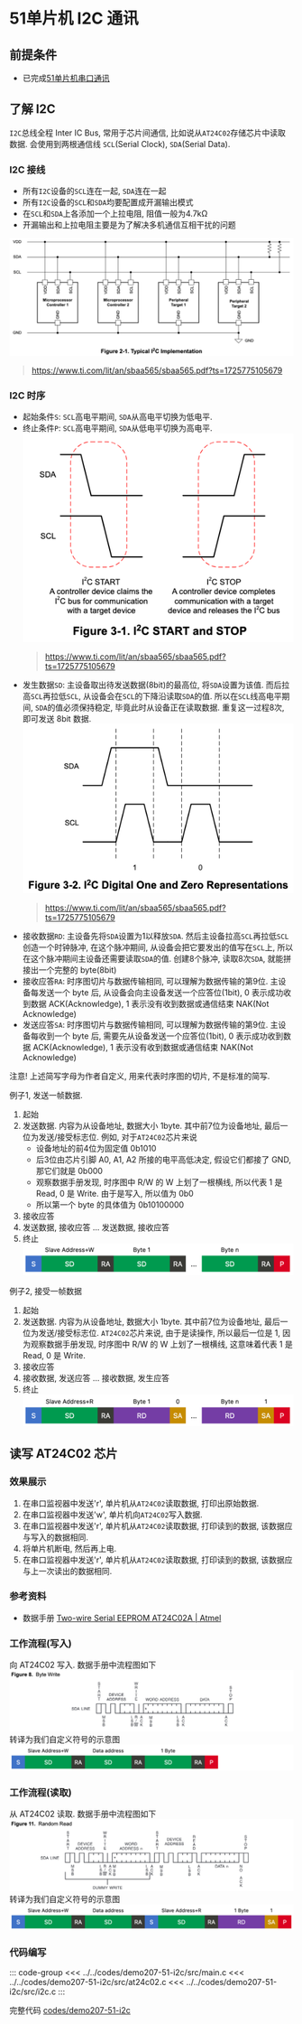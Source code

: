 # 51单片机 I2C 通讯

## 前提条件

- 已完成[51单片机串口通讯](8-51-mcu-uart)

## 了解 I2C

`I2C`总线全程 Inter IC Bus, 常用于芯片间通信, 比如说从`AT24C02`存储芯片中读取数据. 会使用到两根通信线 `SCL`(Serial Clock), `SDA`(Serial Data).

### I2C 接线

- 所有`I2C`设备的`SCL`连在一起, `SDA`连在一起
- 所有`I2C`设备的`SCL`和`SDA`均要配置成开漏输出模式
- 在`SCL`和`SDA`上各添加一个上拉电阻, 阻值一般为4.7kΩ
- 开漏输出和上拉电阻主要是为了解决多机通信互相干扰的问题

![picture 11](assets/c8acab1baf3d4b8e39ccb445e1137262445f827380b5c7bf6067c7acaae999f3.png)
> https://www.ti.com/lit/an/sbaa565/sbaa565.pdf?ts=1725775105679

### I2C 时序

- 起始条件`S`: `SCL`高电平期间, `SDA`从高电平切换为低电平.
- 终止条件`P`: `SCL`高电平期间, `SDA`从低电平切换为高电平.
   ![picture 3](assets/ce91c90550b940ff70658334b8abade32be68c0b5b0681f331720f057708dd16.png)
   > https://www.ti.com/lit/an/sbaa565/sbaa565.pdf?ts=1725775105679
- 发生数据`SD`: 主设备取出待发送数据(8bit)的最高位, 将`SDA`设置为该值. 而后拉高`SCL`再拉低`SCL`, 从设备会在`SCL`的下降沿读取`SDA`的值. 所以在`SCL`线高电平期间, `SDA`的值必须保持稳定, 毕竟此时从设备正在读取数据. 重复这一过程8次, 即可发送 8bit 数据.
   ![picture 4](assets/2a5608f9a07343d7ad13c4cbfaaee7f3afc2a602ae207448874addb6512f3f40.png)  
   > https://www.ti.com/lit/an/sbaa565/sbaa565.pdf?ts=1725775105679
- 接收数据`RD`: 主设备先将`SDA`设置为1以释放`SDA`. 然后主设备拉高`SCL`再拉低`SCL`创造一个时钟脉冲, 在这个脉冲期间, 从设备会把它要发出的值写在`SCL`上, 所以在这个脉冲期间主设备还需要读取`SDA`的值. 创建8个脉冲, 读取8次`SDA`, 就能拼接出一个完整的 byte(8bit)
- 接收应答`RA`: 时序图切片与数据传输相同, 可以理解为数据传输的第9位. 主设备每发送一个 byte 后, 从设备会向主设备发送一个应答位(1bit), 0 表示成功收到数据 ACK(Acknowledge), 1 表示没有收到数据或通信结束 NAK(Not Acknowledge)
- 发送应答`SA`: 时序图切片与数据传输相同, 可以理解为数据传输的第9位. 主设备每收到一个 byte 后, 需要先从设备发送一个应答位(1bit), 0 表示成功收到数据 ACK(Acknowledge), 1 表示没有收到数据或通信结束 NAK(Not Acknowledge)

注意! 上述简写字母为作者自定义, 用来代表时序图的切片, 不是标准的简写.

例子1, 发送一帧数据.
1. 起始
2. 发送数据. 内容为从设备地址, 数据大小 1byte. 其中前7位为设备地址, 最后一位为发送/接受标志位. 例如, 对于`AT24C02`芯片来说
   - 设备地址的前4位为固定值 0b1010
   - 后3位由芯片引脚 A0, A1, A2 所接的电平高低决定, 假设它们都接了 GND, 那它们就是 0b000
   - 观察数据手册发现, 时序图中 R/W 的 W 上划了一根横线, 所以代表 1 是 Read, 0 是 Write. 由于是写入, 所以值为 0b0
   - 所以第一个 byte 的具体值为 0b10100000
3. 接收应答
4. 发送数据, 接收应答 ... 发送数据, 接收应答
5. 终止
![picture 9](assets/245994f433b320268641201eb4304a305a98d01193b8332a26b0971a35e4daf8.png)  

例子2, 接受一帧数据
1. 起始
2. 发送数据. 内容为从设备地址, 数据大小 1byte. 其中前7位为设备地址, 最后一位为发送/接受标志位. `AT24C02`芯片来说, 由于是读操作, 所以最后一位是 1, 因为观察数据手册发现, 时序图中 R/W 的 W 上划了一根横线, 这意味着代表 1 是 Read, 0 是 Write.
3. 接收应答
4. 接收数据, 发送应答 ... 接收数据, 发生应答
5. 终止
![picture 6](assets/84d96ce3d91cab3906279084c9869c9f6fa7e0b2547d224b48ab48205a48a163.png)

## 读写 AT24C02 芯片

### 效果展示

1. 在串口监视器中发送'r', 单片机从`AT24C02`读取数据, 打印出原始数据.
2. 在串口监视器中发送'w', 单片机向`AT24C02`写入数据.
3. 在串口监视器中发送'r', 单片机从`AT24C02`读取数据, 打印读到的数据, 该数据应与写入的数据相同.
4. 将单片机断电, 然后再上电.
5. 在串口监视器中发送'r', 单片机从`AT24C02`读取数据, 打印读到的数据, 该数据应与上一次读出的数据相同.

### 参考资料

- 数据手册 [Two-wire Serial EEPROM AT24C02A | Atmel](https://ww1.microchip.com/downloads/en/DeviceDoc/doc0180.pdf)

### 工作流程(写入)

向 AT24C02 写入. 数据手册中流程图如下
![picture 1](assets/fbd9a6602590efc30e868db0d22214746e5fc28bf5e9245b93e355d17063da11.png)  
转译为我们自定义符号的示意图
![picture 10](assets/a927016aa05621c222031af28f157b35304cf64ea6c54c438ea6f325848a8ba3.png)  

### 工作流程(读取)

从 AT24C02 读取. 数据手册中流程图如下
![picture 2](assets/d2355b5291cff42e24552946275e878bac45cbfe1b2073ae298939515d8d044c.png)  
转译为我们自定义符号的示意图
![picture 8](assets/c969e635f25db5c9af284baf177908c459aa802c921737c3801c84e0939230db.png)  

### 代码编写

::: code-group
<<< ../../codes/demo207-51-i2c/src/main.c
<<< ../../codes/demo207-51-i2c/src/at24c02.c
<<< ../../codes/demo207-51-i2c/src/i2c.c
:::

完整代码 [codes/demo207-51-i2c](https://github.com/arnosolo/learn-embedded-system)
